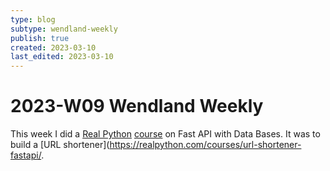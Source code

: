 ```yaml
---
type: blog
subtype: wendland-weekly
publish: true
created: 2023-03-10
last_edited: 2023-03-10
---
```

# 2023-W09 Wendland Weekly

This week I did a [Real Python](https://realpython.com/) [course](https://realpython.com/courses/url-shortener-fastapi/) on Fast API with Data Bases. It was to build a [URL shortener](https://realpython.com/courses/url-shortener-fastapi/.
